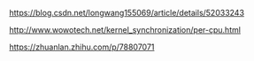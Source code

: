 https://blog.csdn.net/longwang155069/article/details/52033243

http://www.wowotech.net/kernel_synchronization/per-cpu.html

https://zhuanlan.zhihu.com/p/78807071